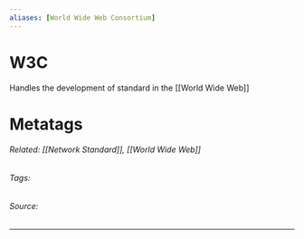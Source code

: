 ```yaml
---
aliases: [World Wide Web Consortium]
---
```

# W3C
Handles the development of standard in the [[World Wide Web]]











# Metatags
###### Related: [[Network Standard]], [[World Wide Web]]
###### Tags: 
###### Source: 

---